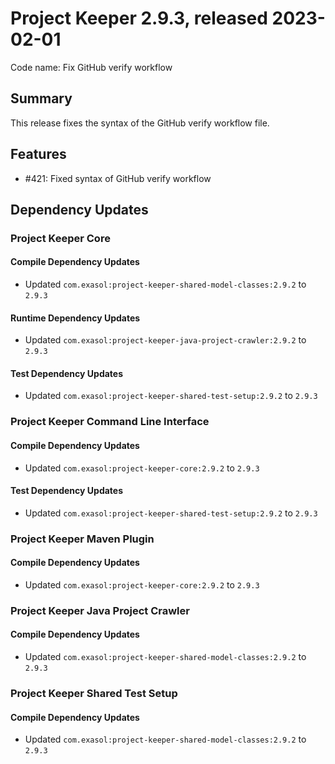 # Project Keeper 2.9.3, released 2023-02-01

Code name: Fix GitHub verify workflow

## Summary

This release fixes the syntax of the GitHub verify workflow file.

## Features

* #421: Fixed syntax of GitHub verify workflow

## Dependency Updates

### Project Keeper Core

#### Compile Dependency Updates

* Updated `com.exasol:project-keeper-shared-model-classes:2.9.2` to `2.9.3`

#### Runtime Dependency Updates

* Updated `com.exasol:project-keeper-java-project-crawler:2.9.2` to `2.9.3`

#### Test Dependency Updates

* Updated `com.exasol:project-keeper-shared-test-setup:2.9.2` to `2.9.3`

### Project Keeper Command Line Interface

#### Compile Dependency Updates

* Updated `com.exasol:project-keeper-core:2.9.2` to `2.9.3`

#### Test Dependency Updates

* Updated `com.exasol:project-keeper-shared-test-setup:2.9.2` to `2.9.3`

### Project Keeper Maven Plugin

#### Compile Dependency Updates

* Updated `com.exasol:project-keeper-core:2.9.2` to `2.9.3`

### Project Keeper Java Project Crawler

#### Compile Dependency Updates

* Updated `com.exasol:project-keeper-shared-model-classes:2.9.2` to `2.9.3`

### Project Keeper Shared Test Setup

#### Compile Dependency Updates

* Updated `com.exasol:project-keeper-shared-model-classes:2.9.2` to `2.9.3`
